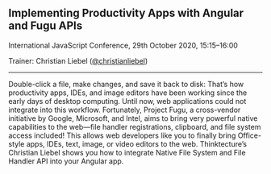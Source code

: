 ## Implementing Productivity Apps with Angular and Fugu APIs

International JavaScript Conference, 29th October 2020, 15:15–16:00

Trainer: Christian Liebel ([@christianliebel](https://twitter.com/christianliebel))

---

Double-click a file, make changes, and save it back to disk: That’s how productivity apps, IDEs, and image editors have been working since the early days of desktop computing. Until now, web applications could not integrate into this workflow. Fortunately, Project Fugu, a cross-vendor initiative by Google, Microsoft, and Intel, aims to bring very powerful native capabilities to the web—file handler registrations, clipboard, and file system access included! This allows web developers like you to finally bring Office-style apps, IDEs, text, image, or video editors to the web. Thinktecture’s Christian Liebel shows you how to integrate Native File System and File Handler API into your Angular app.
